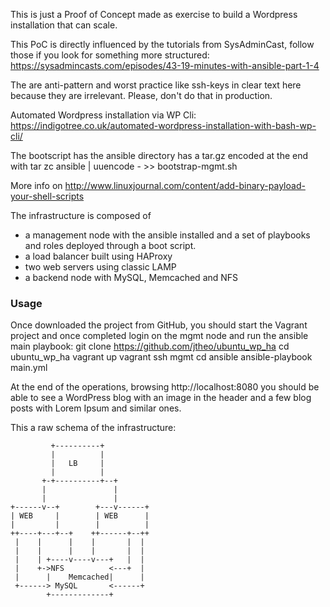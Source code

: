 This is just a Proof of Concept made as exercise to build a Wordpress installation that can scale.

This PoC is directly influenced by the tutorials from SysAdminCast, follow those if you look for something more structured:
https://sysadmincasts.com/episodes/43-19-minutes-with-ansible-part-1-4

The are anti-pattern and worst practice like ssh-keys in clear text here because they are irrelevant.
Please, don't do that in production.

Automated Wordpress installation via WP Cli: https://indigotree.co.uk/automated-wordpress-installation-with-bash-wp-cli/


The bootscript has the ansible directory has a tar.gz encoded at the end with
tar zc ansible | uuencode - >> bootstrap-mgmt.sh

More info on http://www.linuxjournal.com/content/add-binary-payload-your-shell-scripts


The infrastructure is composed of
- a management node with the ansible installed and a set of playbooks and roles deployed through a boot script.
- a load balancer built using HAProxy
- two web servers using classic LAMP
- a backend node with MySQL, Memcached and NFS

### Usage
Once downloaded the project from GitHub, you should start the Vagrant project and once completed login on the mgmt node and run the ansible main playbook: 
    git clone https://github.com/jtheo/ubuntu_wp_ha
    cd ubuntu_wp_ha
    vagrant up
    vagrant ssh mgmt
    cd ansible
    ansible-playbook main.yml

At the end of the operations, browsing http://localhost:8080 you should be able to see a WordPress blog with an image in the header and a few blog posts with Lorem Ipsum and similar ones.

This a raw schema of the infrastructure:

             +----------+
             |          |
             |   LB     |
             |          |
           +-+----------+--+
           |               |
           |               |
    +------v--+        +---v------+
    | WEB     |        | WEB      |
    |         |        |          |
    ++----+---+--+    ++------+--++
     |    |      |    |       |  |
     |    |      |    |       |  |
     |    | +----v----v---+   |  |
     |    +->NFS          <---+  |
     |      |    Memcached|      |
     +------> MySQL       <------+
            +-------------+
